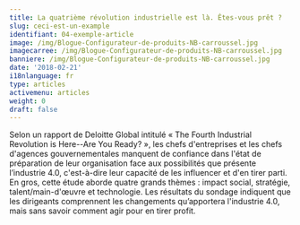 ```yaml
---
title: La quatrième révolution industrielle est là. Êtes-vous prêt ?
slug: ceci-est-un-example
identifiant: 04-exemple-article
image: /img/Blogue-Configurateur-de-produits-NB-carroussel.jpg
imagecarree: /img/Blogue-Configurateur-de-produits-NB-carroussel.jpg
banniere: /img/Blogue-Configurateur-de-produits-NB-carroussel.jpg
date: '2018-02-21'
i18nlanguage: fr
type: articles
activemenu: articles
weight: 0
draft: false
---
```

Selon un rapport de Deloitte Global intitulé « The Fourth Industrial Revolution is Here--Are You Ready? », les chefs d'entreprises et les chefs d'agences gouvernementales manquent de confiance dans l'état de préparation de leur organisation face aux possibilités que présente l’industrie 4.0, c'est-à-dire leur capacité de les influencer et d'en tirer parti. En gros, cette étude aborde quatre grands thèmes : impact social, stratégie, talent/main-d'œuvre et technologie. Les résultats du sondage indiquent que les dirigeants comprennent les changements qu’apportera l'industrie 4.0, mais sans savoir comment agir pour en tirer profit.

